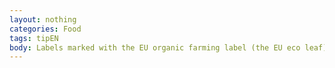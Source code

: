 ```yaml
---
layout: nothing
categories: Food
tags: tipEN
body: Labels marked with the EU organic farming label (the EU eco leaf) ensure that at least 95% of the product ingredients come from organic farming and the production process has been supervised.
---
```

